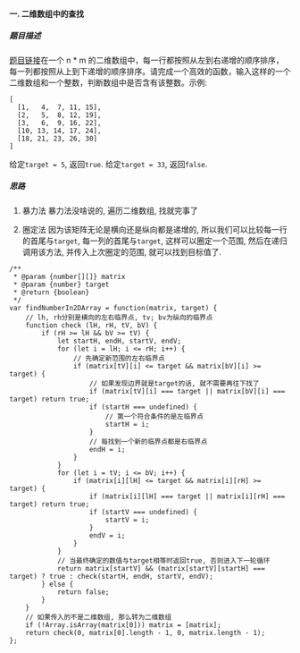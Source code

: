 #### 一. 二维数组中的查找
##### 题目描述
[题目链接](https://leetcode-cn.com/problems/er-wei-shu-zu-zhong-de-cha-zhao-lcof)在一个 n * m 的二维数组中，每一行都按照从左到右递增的顺序排序，每一列都按照从上到下递增的顺序排序。请完成一个高效的函数，输入这样的一个二维数组和一个整数，判断数组中是否含有该整数。示例:
```
[
  [1,   4,  7, 11, 15],
  [2,   5,  8, 12, 19],
  [3,   6,  9, 16, 22],
  [10, 13, 14, 17, 24],
  [18, 21, 23, 26, 30]
]
```
给定`target = 5`, 返回`true`.
给定`target = 33`, 返回`false`.

##### 思路
1. 暴力法
暴力法没啥说的, 遍历二维数组, 找就完事了

2. 圈定法
因为该矩阵无论是横向还是纵向都是递增的, 所以我们可以比较每一行的首尾与`target`, 每一列的首尾与`target`, 这样可以圈定一个范围, 然后在递归调用该方法, 并传入上次圈定的范围, 就可以找到目标值了.
```
/**
 * @param {number[][]} matrix
 * @param {number} target
 * @return {boolean}
 */
var findNumberIn2DArray = function(matrix, target) {
    // lh, rh分别是横向的左右临界点, tv; bv为纵向的临界点
    function check (lH, rH, tV, bV) {
        if (rH >= lH && bV >= tV) {
            let startH, endH, startV, endV;
            for (let i = lH; i <= rH; i++) {
                // 先确定新范围的左右临界点
                if (matrix[tV][i] <= target && matrix[bV][i] >= target) {
                    // 如果发现边界就是target的话, 就不需要再往下找了
                    if (matrix[tV][i] === target || matrix[bV][i] === target) return true;
                    if (startH === undefined) {
                        // 第一个符合条件的是左临界点
                        startH = i;
                    }
                    // 每找到一个新的临界点都是右临界点
                    endH = i;
                }
            }
            for (let i = tV; i <= bV; i++) {
                if (matrix[i][lH] <= target && matrix[i][rH] >= target) {
                    if (matrix[i][lH] === target || matrix[i][rH] === target) return true;
                    if (startV === undefined) {
                        startV = i;
                    }
                    endV = i;
                }
            }
            // 当最终确定的数值与target相等时返回true, 否则进入下一轮循环
            return matrix[startV] && (matrix[startV][startH] === target) ? true : check(startH, endH, startV, endV);
        } else {
            return false;
        }
    }
    // 如果传入的不是二维数组, 那么转为二维数组
    if (!Array.isArray(matrix[0])) matrix = [matrix];
    return check(0, matrix[0].length - 1, 0, matrix.length - 1);
};
```
